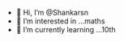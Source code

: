 - 👋 Hi, I’m @Shankarsn
- 👀 I’m interested in ...maths
- 🌱 I’m currently learning ...10th

<!---
Shankarsn/Shankarsn is a ✨ special ✨ repository because its `README.md` (this file) appears on your GitHub profile.
You can click the Preview link to take a look at your changes.
--->
